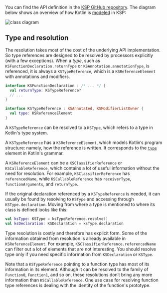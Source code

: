 [//]: # (title: How KSP models Kotlin code)

You can find the API definition in the [KSP GitHub repository](https://github.com/google/ksp/tree/main/api/src/main/kotlin/com/google/devtools/ksp).
The diagram below shows an overview of how Kotlin is [modeled](https://github.com/google/ksp/tree/main/api/src/main/kotlin/com/google/devtools/ksp/symbol/) 
in KSP:

![class diagram](ksp-class-diagram.svg)

## Type and resolution

The resolution takes most of the cost of the underlying API implementation. So type references are designed to be 
resolved by processors explicitly (with a few exceptions). When a _type_, such as `KSFunctionDeclaration.returnType` 
or `KSAnnotation.annotationType`, is referenced, it is always a `KSTypeReference`, which is a `KSReferenceElement` with
annotations and modifiers.

```kotlin
interface KSFunctionDeclaration : /* ... */ {
  val returnType: KSTypeReference?
  // ...
}

interface KSTypeReference : KSAnnotated, KSModifierListOwner {
  val type: KSReferenceElement
}
```

A `KSTypeReference` can be resolved to a `KSType`, which refers to a type in Kotlin's type system.

A `KSTypeReference` has a `KSReferenceElement`, which models Kotlin‘s program structure: namely, how the reference is 
written. It corresponds to the [`type`](https://kotlinlang.org/docs/reference/grammar.html#type) element in Kotlin's grammar.

A `KSReferenceElement` can be a `KSClassifierReference` or `KSCallableReference`, which contains a lot of useful 
information without the need for resolution. For example, `KSClassifierReference` has `referencedName`, while 
`KSCallableReference` has `receiverType`, `functionArguments`, and `returnType`.

If the original declaration referenced by a `KSTypeReference` is needed, it can usually be found by resolving to 
`KSType` and accessing through `KSType.declaration`. Moving from where a type is mentioned to where its class is defined 
looks like this:

```kotlin
val ksType: KSType = ksTypeReference.resolve()
val ksDeclaration: KSDeclaration = ksType.declaration
```

Type resolution is costly and therefore has explicit form. Some of the information obtained from resolution is already 
available in `KSReferenceElement`. For example, `KSClassifierReference.referencedName` can filter out a lot of elements 
that are not interesting. You should resolve type only if you need specific information from `KSDeclaration` or `KSType`.

Note that a `KSTypeReference` pointing to a function type has most of its information in its element. 
Although it can be resolved to the family of `Function0`, `Function1`, and so on, these resolutions don‘t bring any
more information than `KSCallableReference`. One use case for resolving function type references is dealing with the 
identity of the function's prototype.
